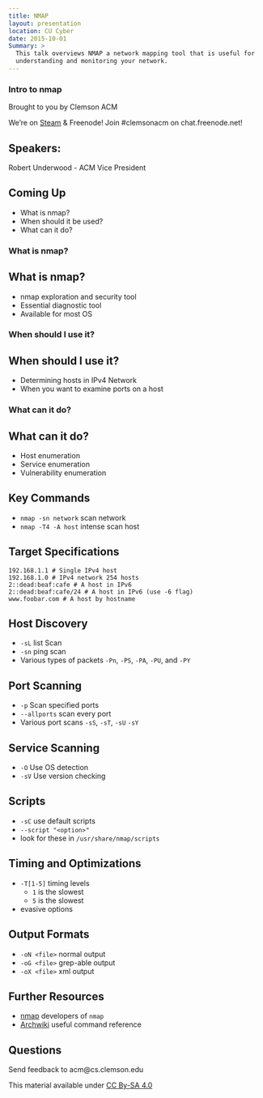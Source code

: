 ```yaml
---
title: NMAP
layout: presentation
location: CU Cyber
date: 2015-10-01
Summary: >
  This talk overviews NMAP a network mapping tool that is useful for
  understanding and monitoring your network.
---
```

<section>
<section id="intro-to-nmap" class="title-slide slide level1">
<h1>Intro to nmap</h1>
<p>Brought to you by Clemson ACM</p>
<p>We’re on <a href="http://steamcommunity.com/groups/clemsonacm">Steam</a> &amp; Freenode! Join #clemsonacm on chat.freenode.net!</p>
</section>
<section id="speakers" class="slide level2">
<h2>Speakers:</h2>
<p>Robert Underwood - ACM Vice President</p>
</section>
<section id="coming-up" class="slide level2">
<h2>Coming Up</h2>
<ul>
<li>What is nmap?</li>
<li>When should it be used?</li>
<li>What can it do?</li>
</ul>
</section></section>
<section>
<section id="what-is-nmap" class="title-slide slide level1">
<h1>What is nmap?</h1>

</section>
<section id="what-is-nmap-1" class="slide level2">
<h2>What is nmap?</h2>
<ul>
<li>nmap exploration and security tool</li>
<li>Essential diagnostic tool</li>
<li>Available for most OS</li>
</ul>
</section></section>
<section>
<section id="when-should-i-use-it" class="title-slide slide level1">
<h1>When should I use it?</h1>

</section>
<section id="when-should-i-use-it-1" class="slide level2">
<h2>When should I use it?</h2>
<ul>
<li>Determining hosts in IPv4 Network</li>
<li>When you want to examine ports on a host</li>
</ul>
</section></section>
<section>
<section id="what-can-it-do" class="title-slide slide level1">
<h1>What can it do?</h1>

</section>
<section id="what-can-it-do-1" class="slide level2">
<h2>What can it do?</h2>
<ul>
<li>Host enumeration</li>
<li>Service enumeration</li>
<li>Vulnerability enumeration</li>
</ul>
</section>
<section id="key-commands" class="slide level2">
<h2>Key Commands</h2>
<ul>
<li><code>nmap -sn network</code> scan network</li>
<li><code>nmap -T4 -A host</code> intense scan host</li>
</ul>
</section>
<section id="target-specifications" class="slide level2">
<h2>Target Specifications</h2>
<pre><code>192.168.1.1 # Single IPv4 host
192.168.1.0 # IPv4 network 254 hosts
2::dead:beaf:cafe # A host in IPv6
2::dead:beaf:cafe/24 # A host in IPv6 (use -6 flag)
www.foobar.com # A host by hostname</code></pre>
</section>
<section id="host-discovery" class="slide level2">
<h2>Host Discovery</h2>
<ul>
<li><code>-sL</code> list Scan</li>
<li><code>-sn</code> ping scan</li>
<li>Various types of packets <code>-Pn</code>, <code>-PS</code>, <code>-PA</code>, <code>-PU</code>, and <code>-PY</code></li>
</ul>
</section>
<section id="port-scanning" class="slide level2">
<h2>Port Scanning</h2>
<ul>
<li><code>-p</code> Scan specified ports</li>
<li><code>--allports</code> scan every port</li>
<li>Various port scans <code>-sS</code>, <code>-sT</code>, <code>-sU</code> <code>-sY</code></li>
</ul>
</section>
<section id="service-scanning" class="slide level2">
<h2>Service Scanning</h2>
<ul>
<li><code>-O</code> Use OS detection</li>
<li><code>-sV</code> Use version checking</li>
</ul>
</section>
<section id="scripts" class="slide level2">
<h2>Scripts</h2>
<ul>
<li><code>-sC</code> use default scripts</li>
<li><code>--script "&lt;option&gt;"</code></li>
<li>look for these in <code>/usr/share/nmap/scripts</code></li>
</ul>
</section>
<section id="timing-and-optimizations" class="slide level2">
<h2>Timing and Optimizations</h2>
<ul>
<li><code>-T[1-5]</code> timing levels
<ul>
<li><code>1</code> is the slowest</li>
<li><code>5</code> is the slowest</li>
</ul></li>
<li>evasive options</li>
</ul>
</section>
<section id="output-formats" class="slide level2">
<h2>Output Formats</h2>
<ul>
<li><code>-oN &lt;file&gt;</code> normal output</li>
<li><code>-oG &lt;file&gt;</code> grep-able output</li>
<li><code>-oX &lt;file&gt;</code> xml output</li>
</ul>
</section>
<section id="further-resources" class="slide level2">
<h2>Further Resources</h2>
<ul>
<li><a href="https://nmap.org/">nmap</a> developers of <code>nmap</code></li>
<li><a href="https://wiki.archlinux.org/index.php/Main_Page">Archwiki</a> useful command reference</li>
</ul>
</section>
<section id="questions" class="slide level2">
<h2>Questions</h2>
<p>Send feedback to acm@cs.clemson.edu</p>
<p>This material available under <a href="http://creativecommons.org/licenses/by-sa/4.0/">CC By-SA 4.0</a></p>
</section></section>
